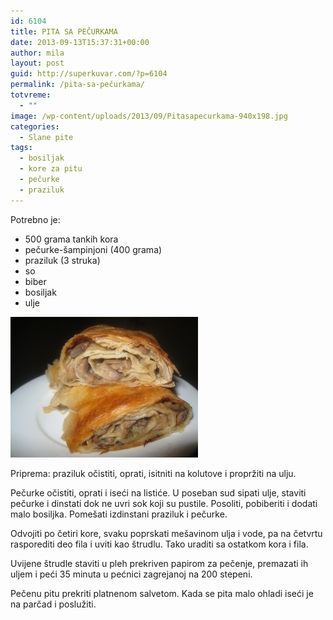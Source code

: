 ```yaml
---
id: 6104
title: PITA SA PEČURKAMA
date: 2013-09-13T15:37:31+00:00
author: mila
layout: post
guid: http://superkuvar.com/?p=6104
permalink: /pita-sa-pečurkama/
totvreme:
  - ""
image: /wp-content/uploads/2013/09/Pitasapecurkama-940x198.jpg
categories:
  - Slane pite
tags:
  - bosiljak
  - kore za pitu
  - pečurke
  - praziluk
---
```

Potrebno je:

  * 500 grama tankih kora
  * pečurke-šampinjoni (400 grama)
  * praziluk (3 struka)
  * so
  * biber
  * bosiljak
  * ulje

[<img class="alignnone size-medium wp-image-6105" src="/wp-content/uploads/2013/09/Pitasapecurkama-300x225.jpg" alt="Pitasapecurkama" width="300" height="225" />](/wp-content/uploads/2013/09/Pitasapecurkama.jpg)

Priprema: praziluk očistiti, oprati, isitniti na kolutove i propržiti na ulju.

Pečurke očistiti, oprati i iseći na listiće. U poseban sud sipati ulje, staviti pečurke i dinstati dok ne uvri sok koji su pustile. Posoliti, pobiberiti i dodati malo bosiljka. Pomešati izdinstani praziluk i pečurke.

Odvojiti po četiri kore, svaku poprskati mešavinom ulja i vode, pa na četvrtu rasporediti deo fila i uviti kao štrudlu. Tako uraditi sa ostatkom kora i fila.

Uvijene štrudle staviti u pleh prekriven papirom za pečenje, premazati ih uljem i peći 35 minuta u pećnici zagrejanoj na 200 stepeni.

Pečenu pitu prekriti platnenom salvetom. Kada se pita malo ohladi iseći je na parčad i poslužiti.